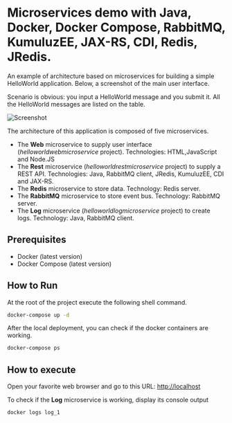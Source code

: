 # Microservices demo with Java, Docker, Docker Compose, RabbitMQ, KumuluzEE, JAX-RS, CDI, Redis, JRedis.

An example of architecture based on microservices for building a simple HelloWorld application. Below, a screenshot of the main user interface.

Scenario is obvious: you input a HelloWorld message and you submit it. All the HelloWorld messages are listed on the table.

![Screenshot](./images/helloworldscreenshot.png)

The architecture of this application is composed of five microservices.

* The **Web** microservice to supply user interface (_helloworldwebmicroservice_ project). Technologies: HTML,JavaScript and Node.JS
* The **Rest** microservice (_helloworldrestmicroservice_ project) to supply a REST API. Technologies: Java, RabbitMQ client, JRedis, KumuluzEE, CDI and JAX-RS.  
* The **Redis** microservice to store data. Technology: Redis server.
* The **RabbitMQ** microservice to store event bus. Technology: RabbitMQ server.
* The **Log** microservice (_helloworldlogmicroservice_ project) to create logs. Technology: Java, RabbitMQ client.

## Prerequisites

* Docker (latest version)
* Docker Compose (latest version)

## How to Run

At the root of the project execute the following shell command.

```bash
docker-compose up -d
```

After the local deployment, you can check if the docker containers are working.

```bash
docker-compose ps
```

## How to execute

Open your favorite web browser and go to this URL: <http://localhost>

To check if the **Log** microservice is working, display its console output

```bash
docker logs log_1
```
